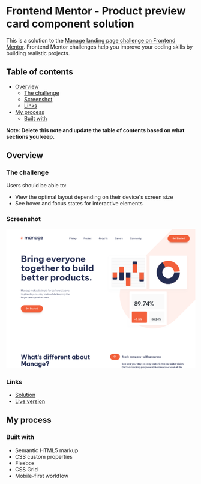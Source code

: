 # Frontend Mentor - Product preview card component solution

This is a solution to the [Manage landing page challenge on Frontend Mentor](https://www.frontendmentor.io/challenges/manage-landing-page-SLXqC6P5). Frontend Mentor challenges help you improve your coding skills by building realistic projects.

## Table of contents

- [Overview](#overview)
  - [The challenge](#the-challenge)
  - [Screenshot](#screenshot)
  - [Links](#links)
- [My process](#my-process)
  - [Built with](#built-with)

**Note: Delete this note and update the table of contents based on what sections you keep.**

## Overview

### The challenge

Users should be able to:

- View the optimal layout depending on their device's screen size
- See hover and focus states for interactive elements

### Screenshot

![screenshot of my solution](Screenshot.png)

### Links

- [Solution](https://github.com/Coder-IsiahJones/Manage-Landing-Page)
- [Live version](https://manage-landing-page-navy-delta.vercel.app)

## My process

### Built with

- Semantic HTML5 markup
- CSS custom properties
- Flexbox
- CSS Grid
- Mobile-first workflow

